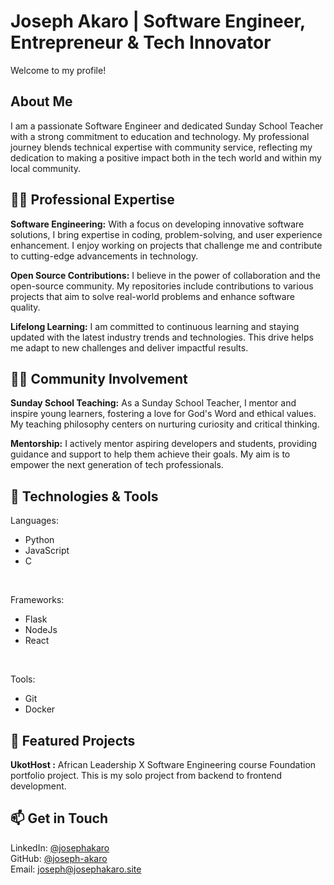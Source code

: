 # Joseph Akaro | Software Engineer, Entrepreneur & Tech Innovator

Welcome to my profile!
<br>
## About Me
I am a passionate Software Engineer and dedicated Sunday School Teacher with a strong commitment to education and technology. My professional journey blends technical expertise with community service, reflecting my dedication to making a positive impact both in the tech world and within my local community.

## 🧑‍💻 Professional Expertise
<b>Software Engineering:</b> With a focus on developing innovative software solutions, I bring expertise in coding, problem-solving, and user experience enhancement. I enjoy working on projects that challenge me and contribute to cutting-edge advancements in technology.
<br>

<b>Open Source Contributions:</b> I believe in the power of collaboration and the open-source community. My repositories include contributions to various projects that aim to solve real-world problems and enhance software quality.
<br>

<b>Lifelong Learning:</b> I am committed to continuous learning and staying updated with the latest industry trends and technologies. This drive helps me adapt to new challenges and deliver impactful results.

## 👨‍🏫 Community Involvement
<b>Sunday School Teaching:</b> As a Sunday School Teacher, I mentor and inspire young learners, fostering a love for God's Word and ethical values. My teaching philosophy centers on nurturing curiosity and critical thinking.
<br>

<b>Mentorship:</b> I actively mentor aspiring developers and students, providing guidance and support to help them achieve their goals. My aim is to empower the next generation of tech professionals.

## 🔧 Technologies & Tools
Languages:
  - Python
  - JavaScript
  - C
<br>

Frameworks:
  - Flask
  - NodeJs
  - React
<br>

Tools:
  - Git
  - Docker

## 🌟 Featured Projects
<b>UkotHost :</b> African Leadership X Software Engineering course Foundation portfolio project. This is my solo project from backend to frontend development.

## 📫 Get in Touch
LinkedIn: [@josephakaro](https://www.linkedin.com/in/josephakaro)
<br>
GitHub: [@joseph-akaro](https://github.com/joseph-akaro)
<br>
Email: [joseph@josephakaro.site](joseph@josephakaro.site)
